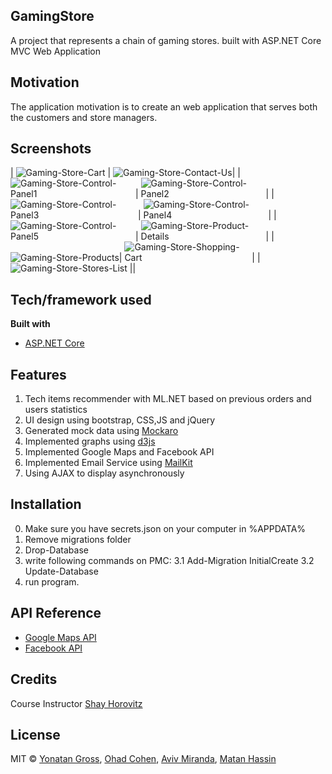 ## GamingStore
A project that represents a chain of gaming stores.
built with ASP.NET Core MVC Web Application

## Motivation
The application motivation is to create an web application that serves both the customers and store managers.

## Screenshots

| <img style="max-width:200px; max-height:200px" src="https://i.ibb.co/VptsRbk/Gaming-Store-Cart.png" alt="Gaming-Store-Cart" > | <img style="max-width:200px; max-height:200px" src="https://i.ibb.co/Ws8FtSZ/Gaming-Store-Contact-Us.png" alt="Gaming-Store-Contact-Us" >|
| <img style="max-width:200px; max-height:200px" src="https://i.ibb.co/RDsGZnB/Gaming-Store-Control-Panel1.png" alt="Gaming-Store-Control-Panel1" >| <img style="max-width:200px; max-height:200px" src="https://i.ibb.co/JRcb6mr/Gaming-Store-Control-Panel2.png" alt="Gaming-Store-Control-Panel2" >|
| <img style="max-width:200px; max-height:200px" src="https://i.ibb.co/6bwpWq2/Gaming-Store-Control-Panel3.png" alt="Gaming-Store-Control-Panel3" > | <img style="max-width:200px; max-height:200px" src="https://i.ibb.co/TBDg4WF/Gaming-Store-Control-Panel4.png" alt="Gaming-Store-Control-Panel4" >|
| <img style="max-width:200px; max-height:200px" src="https://i.ibb.co/3m4qJrB/Gaming-Store-Control-Panel5.png" alt="Gaming-Store-Control-Panel5" >| <img style="max-width:200px; max-height:200px" src="https://i.ibb.co/rpxSp9X/Gaming-Store-Product-Details.png" alt="Gaming-Store-Product-Details" >|
| <img style="max-width:200px; max-height:200px" src="https://i.ibb.co/tsJXjwC/Gaming-Store-Products.png" alt="Gaming-Store-Products" >| <img style="max-width:200px; max-height:200px" src="https://i.ibb.co/ky9rRKM/Gaming-Store-Shopping-Cart.png" alt="Gaming-Store-Shopping-Cart" > |
| <img style="max-width:200px; max-height:200px" src="https://i.ibb.co/yYjpPXH/Gaming-Store-Stores-List.png" alt="Gaming-Store-Stores-List" > ||

## Tech/framework used
<b>Built with</b>
- [ASP.NET Core](https://docs.microsoft.com/en-us/aspnet/core/introduction-to-aspnet-core?view=aspnetcore-3.1)

## Features
1. Tech items recommender with ML.NET based on previous orders and users statistics
2. UI design using bootstrap, CSS,JS and jQuery
3. Generated mock data using [Mockaro](https://www.mockaroo.com/)
4. Implemented graphs using [d3js](https://d3js.org)
5. Implemented Google Maps and Facebook API 
6. Implemented Email Service using [MailKit](https://github.com/jstedfast/MailKit)
7. Using AJAX to display asynchronously
 
## Installation
0. Make sure you have secrets.json on your computer in %APPDATA%
1. Remove migrations folder
2. Drop-Database
3. write following commands on PMC:
3.1 Add-Migration InitialCreate
3.2 Update-Database
4. run program.

## API Reference
- [Google Maps API](https://developers.google.com/maps/documentation)
- [Facebook API](https://developers.facebook.com/)

## Credits
 Course Instructor [Shay Horovitz](https://www.linkedin.com/in/shay-horovitz-25bb31/)
## License
MIT © [Yonatan Gross](https://github.com/yonatangross), [Ohad Cohen](https://github.com/OhadCohen97), [Aviv Miranda](https://github.com/Aviv943), [Matan Hassin](https://github.com/AnubisMatan)
